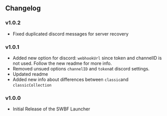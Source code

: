 ## Changelog
### v1.0.2
* Fixed duplicated discord messages for server recovery

### v1.0.1
* Added new option for discord: `webhookUrl` since token and channelID is not used. Follow the new readme for more info.
* Removed unsued options `channelID` and `token`at discord settings.
* Updated readme
* Added new info about differences between `classic`and `classicCollection`

### v1.0.0
* Initial Release of the SWBF Launcher
